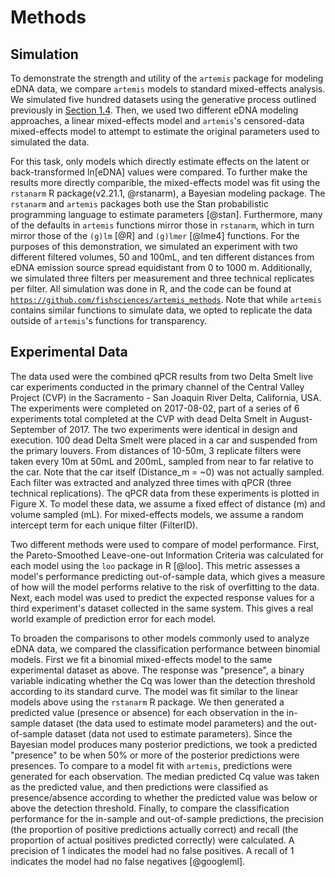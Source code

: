# Methods
<!--
*Most of these are in the introduction.* 
Explanation and presentation of model structure
Presentation of alternative models
Occupancy and how covariates are modeled when deriving probability of detection
Binomial
Beta-binomial
Negative binomial
Logistic regression
Explanation of model comparison process and performance criteria
Diagnostics
Inferences
Probability of detection
Effect sizes
-->
## Simulation 

To demonstrate the strength and utility of the `artemis` package for
modeling eDNA data, we compare `artemis` models to standard
mixed-effects analysis.  We simulated five hundred datasets using the
generative process outlined previously in [Section 1.4](#mod_str).  Then, we used two
different eDNA modeling approaches, a linear mixed-effects model and
`artemis`'s censored-data mixed-effects model to attempt to estimate
the original parameters used to simulated the data. 

For this task, only models which directly estimate effects on the
latent or back-transformed ln[eDNA] values were compared. To further
make the results more directly comparible, the mixed-effects model was
fit using the `rstanarm` R package(v2.21.1, @rstanarm), a Bayesian modeling package. The
`rstanarm` and `artemis` packages both use the Stan probabilistic
programming language to estimate parameters [@stan]. Furthermore, many of the
defaults in `artemis` functions mirror those in `rstanarm`, which in
turn mirror those of the `(g)lm` [@R] and `(g)lmer` [@lme4] functions. For the
purposes of this demonstration, we simulated an experiment with two
different filtered volumes, 50 and 100mL, and ten different distances
from eDNA emission source spread equidistant from 0 to 1000
m. Additionally, we simulated three filters per measurement and three
technical replicates per filter. All simulation was done in R, and the
code can be found at
[`https://github.com/fishsciences/artemis_methods`](https://github.com/fishsciences/artemis_methods).
Note that while `artemis` contains similar functions to simulate data,
we opted to replicate the data outside of `artemis`'s functions for
transparency. 

## Experimental Data

 <!-- From help file for datasets --> 

The data used were the combined qPCR results from two Delta Smelt live car
experiments conducted in the primary channel of the Central Valley
Project (CVP) in the Sacramento - San Joaquin River Delta, California,
USA.  The experiments were completed on 2017-08-02, part of a
series of 6 experiments total completed at the CVP with dead Delta
Smelt in August-September of 2017.  The two experiments were identical
in design and execution.  100 dead Delta Smelt were placed in a car
and suspended from the primary louvers. From distances of 10-50m, 3
replicate filters were taken every 10m at 50mL and 200mL, sampled from
near to far relative to the car.  Note that the car itself (Distance_m
= ~0) was not actually sampled. Each filter was extracted and analyzed
three times with qPCR (three technical replications). The qPCR data
from these experiments is plotted in Figure X. To model these data, we
assume a fixed effect of distance (m) and volume sampled (mL). For
mixed-effects models, we assume a random intercept term for each
unique filter (FilterID). 

Two different methods were used to compare of model
performance. First, the Pareto-Smoothed Leave-one-out Information
Criteria was calculated for each model using the `loo` package in R
[@loo]. This metric assesses a model's performance predicting
out-of-sample data, which gives a measure of how will the model
performs relative to the risk of overfitting to the data. Next, each
model was used to predict the expected response values for a third
experiment's dataset collected in the same system. This gives a real
world example of prediction error for each model.

<!-- Unsure about this - might need clarification --> 

To broaden the comparisons to other models commonly used to analyze
eDNA data, we compared the classification performance between binomial
models.  First we fit a binomial mixed-effects model to the same
experimental dataset as above. The response was "presence", a binary
variable indicating whether the Cq was lower than the detection
threshold according to its standard curve. The model was fit similar
to the linear models above using the `rstanarm` R package.  We then
generated a predicted value (presence or absence) for each observation
in the in-sample dataset (the data used to estimate model parameters)
and the out-of-sample dataset (data not used to estimate
parameters). Since the Bayesian model produces many posterior
predictions, we took a predicted "presence" to be when 50% or more of
the posterior predictions were presences.  To compare to a model fit
with `artemis`, predictions were generated for each observation. The
median predicted Cq value was taken as the predicted value, and then
predictions were classified as presence/absence according to whether
the predicted value was below or above the detection threshold.
Finally, to compare the classification performance for the in-sample
and out-of-sample predictions, the precision (the proportion of
positive predictions actually correct) and recall (the proportion of
actual positives predicted correctly) were calculated. A precision of
1 indicates the model had no false positives. A recall of 1 indicates
the model had no false negatives [@googleml].
